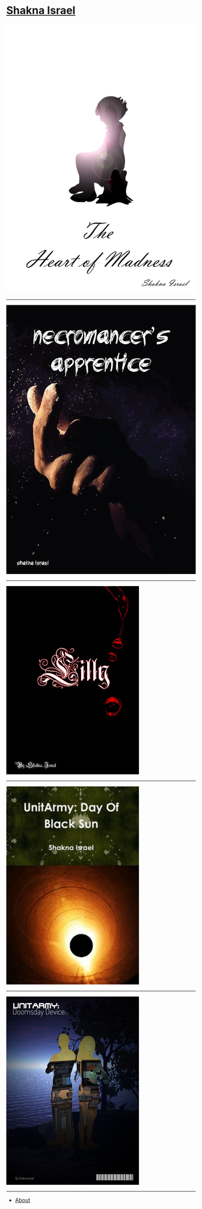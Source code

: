 # [Shakna Israel](/)

[![Heart of Madness Cover](/heartofmadness.png)](/heartofmadness)

---

[![Necromancer's Apprentice](/necromancersapprentice.jpg)](/necromancersapprentice)

---

[![Lilly](/lilly.jpg)](/lilly)

---

[![UnitArmy: Day of Black Sun](/unitarmy-day-of-black-sun.jpg)](/uadobs)

---

[![UnitArmy 2: Doomsday Device](/unitarmy-doomsday-device.jpg)](/uadd)

---

- [About](/about)
